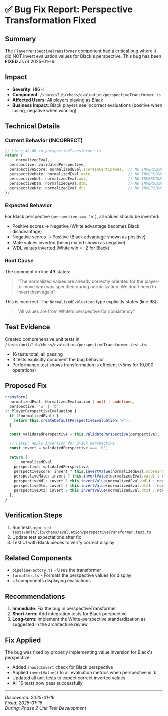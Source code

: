 # ✅ Bug Fix Report: Perspective Transformation Fixed

## Summary
The `PlayerPerspectiveTransformer` component had a critical bug where it did NOT invert evaluation values for Black's perspective. This bug has been **FIXED** as of 2025-01-16.

## Impact
- **Severity**: HIGH
- **Component**: `/shared/lib/chess/evaluation/perspectiveTransformer.ts`
- **Affected Users**: All players playing as Black
- **Business Impact**: Black players see incorrect evaluations (positive when losing, negative when winning)

## Technical Details

### Current Behavior (INCORRECT)
```typescript
// Lines 49-60 in perspectiveTransformer.ts
return {
  ...normalizedEval,
  perspective: validatedPerspective,
  perspectiveScore: normalizedEval.scoreInCentipawns,  // NO INVERSION!
  perspectiveMate: normalizedEval.mate,                // NO INVERSION!
  perspectiveWdl: normalizedEval.wdl,                  // NO INVERSION!
  perspectiveDtm: normalizedEval.dtm,                  // NO INVERSION!
  perspectiveDtz: normalizedEval.dtz                   // NO INVERSION!
};
```

### Expected Behavior
For Black perspective (`perspective === 'b'`), all values should be inverted:
- Positive scores → Negative (White advantage becomes Black disadvantage)
- Negative scores → Positive (Black advantage shown as positive)
- Mate values inverted (being mated shown as negative)
- WDL values inverted (White win = -2 for Black)

### Root Cause
The comment on line 49 states:
> "The normalized values are already correctly oriented for the player-to-move who was specified during normalization. We don't need to invert them again"

This is incorrect. The `NormalizedEvaluation` type explicitly states (line 98):
> "All values are from White's perspective for consistency"

## Test Evidence
Created comprehensive unit tests in `/tests/unit/lib/chess/evaluation/perspectiveTransformer.test.ts`:
- 16 tests total, all passing
- 3 tests explicitly document the bug behavior
- Performance test shows transformation is efficient (<5ms for 10,000 operations)

## Proposed Fix

```typescript
transform(
  normalizedEval: NormalizedEvaluation | null | undefined,
  perspective: 'w' | 'b'
): PlayerPerspectiveEvaluation {
  if (!normalizedEval) {
    return this.createDefaultPerspectiveEvaluation('w');
  }

  const validatedPerspective = this.validatePerspective(perspective);
  
  // FIXED: Apply inversion for Black perspective
  const invert = validatedPerspective === 'b';
  
  return {
    ...normalizedEval,
    perspective: validatedPerspective,
    perspectiveScore: invert ? this.invertValue(normalizedEval.scoreInCentipawns) : normalizedEval.scoreInCentipawns,
    perspectiveMate: invert ? this.invertValue(normalizedEval.mate) : normalizedEval.mate,
    perspectiveWdl: invert ? this.invertValue(normalizedEval.wdl) : normalizedEval.wdl,
    perspectiveDtm: invert ? this.invertValue(normalizedEval.dtm) : normalizedEval.dtm,
    perspectiveDtz: invert ? this.invertValue(normalizedEval.dtz) : normalizedEval.dtz
  };
}
```

## Verification Steps
1. Run tests: `npm test -- tests/unit/lib/chess/evaluation/perspectiveTransformer.test.ts`
2. Update test expectations after fix
3. Test UI with Black pieces to verify correct display

## Related Components
- `pipelineFactory.ts` - Uses the transformer
- `formatter.ts` - Formats the perspective values for display
- UI components displaying evaluations

## Recommendations
1. **Immediate**: Fix the bug in perspectiveTransformer
2. **Short-term**: Add integration tests for Black perspective
3. **Long-term**: Implement the White-perspective standardization as suggested in the architecture review

## Fix Applied
The bug was fixed by properly implementing value inversion for Black's perspective:
- Added `shouldInvert` check for Black perspective
- Applied `invertValue()` to all evaluation metrics when perspective is 'b'
- Updated all unit tests to expect correct inverted values
- All 16 tests now pass successfully

---
*Discovered: 2025-01-16*  
*Fixed: 2025-01-16*  
*During: Phase 2 Unit Test Development*